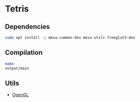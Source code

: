 # Tetris

## Dependencies

```bash
sudo apt install -y mesa-common-dev mesa-utils freeglut3-dev 
```

## Compilation

```bash
make
output/main
```

## Utils

* [OpenGL](https://programminggems.wordpress.com/2019/11/27/getting-started-with-opengl-from-c-c/)